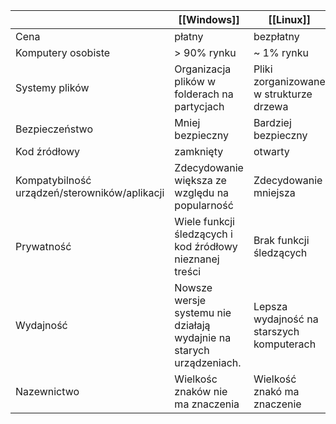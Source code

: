 |                                               | [[Windows]]                                                          | [[Linux]]                                 |
| --------------------------------------------- | -------------------------------------------------------------------- | ----------------------------------------- |
| Cena                                          | płatny                                                               | bezpłatny                                 |
| Komputery osobiste                            | > 90% rynku                                                          | ~ 1% rynku                                |
| Systemy plików                                | Organizacja plików w folderach na partycjach                         | Pliki zorganizowane w strukturze drzewa   |
| Bezpieczeństwo                                | Mniej bezpieczny                                                     | Bardziej bezpieczny                       |
| Kod źródłowy                                  | zamknięty                                                            | otwarty                                   |
| Kompatybilność urządzeń/sterowników/aplikacji | Zdecydowanie większa ze względu na popularność                       | Zdecydowanie mniejsza                     |
| Prywatność                                    | Wiele funkcji śledzących i kod źródłowy nieznanej treści             | Brak funkcji śledzących                   |
| Wydajność                                     | Nowsze wersje systemu nie działają wydajnie na starych urządzeniach. | Lepsza wydajność na starszych komputerach |
| Nazewnictwo                                              | Wielkośc znaków nie ma znaczenia                                                                     | Wielkość znakó ma znaczenie                                           |

